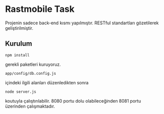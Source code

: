 # Rastmobile Task
Projenin sadece back-end kısmı yapılmıştır. RESTful standartları gözetilerek geliştirilmiştir.
## Kurulum
```
npm install
```
gerekli paketleri kuruyoruz.
```
app/config/db.config.js
```
içindeki ilgili alanları düzenledikten sonra 

```
node server.js
```
koutuyla çalıştırılabilir. 8080 portu dolu olabileceğinden 8081 portu üzerinden çalışmaktadır.